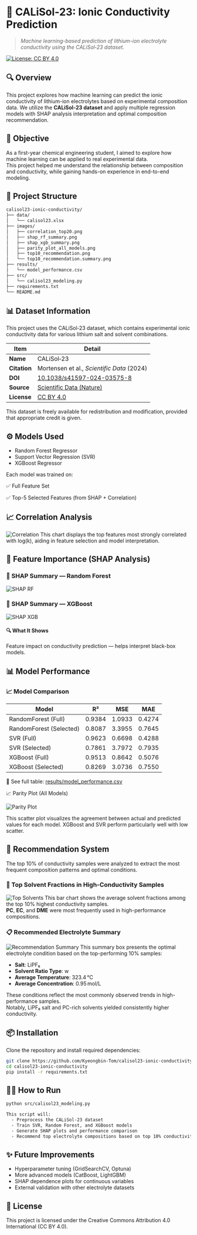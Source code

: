 # 🔋 CALiSol‑23: Ionic Conductivity Prediction  
> *Machine learning-based prediction of lithium-ion electrolyte conductivity using the CALiSol‑23 dataset.*

[![License: CC BY 4.0](https://img.shields.io/badge/License-CC%20BY%204.0-lightgrey.svg)](https://creativecommons.org/licenses/by/4.0/)

## 🔍 Overview
This project explores how machine learning can predict the ionic conductivity of lithium-ion electrolytes based on experimental composition data.
We utilize the **CALiSol‑23 dataset** and apply multiple regression models with SHAP analysis interpretation and optimal composition recommendation.

## 🎯 Objective
As a first-year chemical engineering student, I aimed to explore how machine learning can be applied to real experimental data.  
This project helped me understand the relationship between composition and conductivity, while gaining hands-on experience in end-to-end modeling.

## 📁 Project Structure

```bash
calisol23-ionic-conductivity/
├── data/
│   └── calisol23.xlsx
├── images/
│   ├── correlation_top20.png
│   ├── shap_rf_summary.png
│   ├── shap_xgb_summary.png
│   ├── parity_plot_all_models.png
│   ├── top10_recommendation.png
│   └── top10_recommendation.summary.png
├── results/
│   └── model_performance.csv
├── src/
│   └── calisol23_modeling.py
├── requirements.txt
└── README.md
```

## 📊 Dataset Information
This project uses the CALiSol‑23 dataset, which contains experimental ionic conductivity data for various lithium salt and solvent combinations.

| Item        | Detail                                                                                     |
|-------------|---------------------------------------------------------------------------------------------|
| **Name**    | CALiSol‑23                                                                                  |
| **Citation**| Mortensen et al., *Scientific Data* (2024)                                                  |
| **DOI**     | [10.1038/s41597-024-03575-8](https://doi.org/10.1038/s41597-024-03575-8)                    |
| **Source**  | [Scientific Data (Nature)](https://doi.org/10.1038/s41597-024-03575-8)                                    |
| **License** | [CC BY 4.0](https://creativecommons.org/licenses/by/4.0/)                                   |

This dataset is freely available for redistribution and modification, provided that appropriate credit is given.

## ⚙️ Models Used
- Random Forest Regressor
- Support Vector Regression (SVR)
- XGBoost Regressor

 Each model was trained on:

✅ Full Feature Set

✅ Top-5 Selected Features (from SHAP + Correlation)

## 📈 Correlation Analysis

![Correlation](images/correlation_top20.png)
This chart displays the top features most strongly correlated with log(k), aiding in feature selection and model interpretation.

## 🔬 Feature Importance (SHAP Analysis)

### 🔬 SHAP Summary — Random Forest
![SHAP RF](images/shap_rf_summary.png)

### 🔬 SHAP Summary — XGBoost
![SHAP XGB](images/shap_xgb_summary.png)

#### 🔍 What It Shows
Feature impact on conductivity prediction — helps interpret black-box models.

## 📊 Model Performance

### 📈 Model Comparison

| Model                   |   R²     |   MSE    |   MAE    |
|-------------------------|----------|----------|----------|
| RandomForest (Full)     | 0.9384   | 1.0933   | 0.4274   |
| RandomForest (Selected) | 0.8087   | 3.3955   | 0.7645   |
| SVR (Full)              | 0.9623   | 0.6698   | 0.4288   |
| SVR (Selected)          | 0.7861   | 3.7972   | 0.7935   |
| XGBoost (Full)          | 0.9513   | 0.8642   | 0.5076   |
| XGBoost (Selected)      | 0.8269   | 3.0736   | 0.7550   |

📁 See full table: [results/model_performance.csv](./results/model_performance.csv)

📈 Parity Plot (All Models)

![Parity Plot](images/parity_plot_all_models.png)

This scatter plot visualizes the agreement between actual and predicted values for each model.
XGBoost and SVR perform particularly well with low scatter.


## 🧪 Recommendation System

The top 10% of conductivity samples were analyzed to extract the most frequent composition patterns and optimal conditions.

### 🧪 Top Solvent Fractions in High-Conductivity Samples

![Top Solvents](images/top10_recommendation.png)
This bar chart shows the average solvent fractions among the top 10% highest conductivity samples.  
**PC**, **EC**, and **DME** were most frequently used in high-performance compositions.

### 📋 Recommended Electrolyte Summary

![Recommendation Summary](images/top10_recommendation.summary.png)
This summary box presents the optimal electrolyte condition based on the top-performing 10% samples:

- **Salt**: LiPF₆  
- **Solvent Ratio Type**: w  
- **Average Temperature**: 323.4 °C  
- **Average Concentration**: 0.95 mol/L

These conditions reflect the most commonly observed trends in high-performance samples.  
Notably, LiPF₆ salt and PC-rich solvents yielded consistently higher conductivity.

## 📦 Installation

Clone the repository and install required dependencies:

```bash
git clone https://github.com/Kyeongbin-Tom/calisol23-ionic-conductivity.git
cd calisol23-ionic-conductivity
pip install -r requirements.txt
```

## 🏃‍♂️ How to Run

```bash
python src/calisol23_modeling.py

This script will:
  - Preprocess the CALiSol‑23 dataset
  - Train SVR, Random Forest, and XGBoost models
  - Generate SHAP plots and performance comparison
  - Recommend top electrolyte compositions based on top 10% conductivity samples
```

## ✨ Future Improvements

  - Hyperparameter tuning (GridSearchCV, Optuna)
  - More advanced models (CatBoost, LightGBM)
  - SHAP dependence plots for continuous variables
  - External validation with other electrolyte datasets

## 📜 License
This project is licensed under the Creative Commons Attribution 4.0 International (CC BY 4.0).
